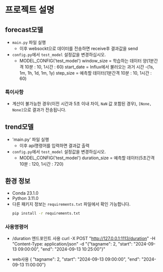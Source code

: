 # 프로젝트 설명

## forecast모델
- `main.py` 파일 실행
  - 이후 websockt으로 데이터를 전송하면 receive후 결과값을 send
- `config.py`에서 `test_model` 설정값을 변경하십시오.
  - MODEL_CONFIG('test_model')
    window_size = 학습하는 데이터 양(1분간격   10분 : 10, 1시간 : 60)
    start_date = Influx에서 불러오는 과거 시간 -(1s, 1m, 1h, 1d, 1m, 1y)
    step_size = 예측할 데이터(1분간격   10분 : 10, 1시간 : 60)

### 특이사항
- 계산이 불가능한 경우(이전 시간과 5초 이내 차이, `NaN` 값 포함된 경우), `[None, None]`으로 결과가 전송됩니다.


## trend모델
- 'main.py' 파일 실행
  - 이후 api명령어를 입력하면 결과값 출력
- `config.py`에서 `test_model` 설정값을 변경하십시오.
  - MODEL_CONFIG('test_model')
    duration_size = 예측할 데이터(5초간격   10분 : 120, 1시간 : 720)

## 환경 정보
- Conda 23.1.0
- Python 3.11.0
- 다른 패키지 정보는 `requirements.txt` 파일에서 확인 가능합니다.
  ```bash
  pip install -r requirements.txt


### 사용명령어
- /duration 엔드포인트 사용
  curl -X POST "http://127.0.0.1:1113/duration" -H "Content-Type: application/json" -d "{\"tagname\": 2, \"start\": \"2024-09-13 09:00:00\", \"end\": \"2024-09-13 10:25:00\"}"

- web사용
  {
  "tagname": 2,
  "start": "2024-09-13 09:00:00",
  "end": "2024-09-13 11:00:00"}